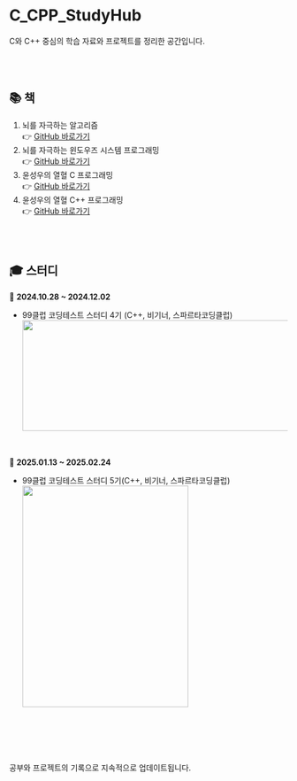 # C_CPP_StudyHub

C와 C++ 중심의 학습 자료와 프로젝트를 정리한 공간입니다.  

<br>
<br>

## 📚 책
1. 뇌를 자극하는 알고리즘 <br>
   👉 [GitHub 바로가기](0_DataStructureAlgorithm/1_book)
2. 뇌를 자극하는 윈도우즈 시스템 프로그래밍 <br>
   👉 [GitHub 바로가기](2_WindowsSystemProgramming/0_brain)  
4. 윤성우의 열혈 C 프로그래밍 <br>
   👉 [GitHub 바로가기](1_Language/0_c)
6. 윤성우의 열혈 C++ 프로그래밍 <br>
   👉 [GitHub 바로가기](1_Language/1_cpp)  

<br>
<br>

## 🎓 스터디
📆  **2024.10.28 ~ 2024.12.02**  
   - 99클럽 코딩테스트 스터디 4기 (C++, 비기너, 스파르타코딩클럽) <br>
    <img src="https://github.com/user-attachments/assets/5dd436c3-caba-4f02-9ebd-61b77a5f742b" style="width:600px; height:200px;" />

<br>

📆  **2025.01.13 ~ 2025.02.24**  
   - 99클럽 코딩테스트 스터디 5기(C++, 비기너, 스파르타코딩클럽) <br>
     <img src="https://github.com/user-attachments/assets/a6dca771-1389-4ee3-a2db-52a3e551da6d" style="width:300px; height:400px;" />


<br>
<br>
<br>
<br>

공부와 프로젝트의 기록으로 지속적으로 업데이트됩니다.
